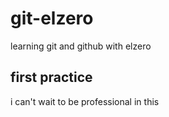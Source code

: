 # git-elzero
learning git and github with elzero 
## first practice 
i can't wait to be professional in this 
